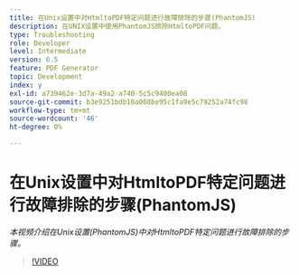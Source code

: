 ```yaml
---
title: 在Unix设置中对HtmltoPDF特定问题进行故障排除的步骤(PhantomJS)
description: 在UNIX设置中使用PhantomJS排除HtmltoPDF问题。
type: Troubleshooting
role: Developer
level: Intermediate
version: 6.5
feature: PDF Generator
topic: Development
index: y
exl-id: a739462e-3d7a-49a2-a740-5c5c9400ea08
source-git-commit: b3e9251bdb18a008be95c1fa9e5c79252a74fc98
workflow-type: tm+mt
source-wordcount: '46'
ht-degree: 0%

---
```


# 在Unix设置中对HtmltoPDF特定问题进行故障排除的步骤(PhantomJS)

*本视频介绍在Unix设置(PhantomJS)中对HtmltoPDF特定问题进行故障排除的步骤。*

>[!VIDEO](https://video.tv.adobe.com/v/335546?quality=12&learn=on)
